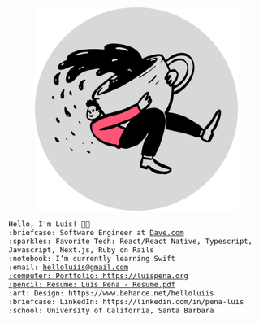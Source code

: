 <p align="center">
  <img src="https://github.com/luis-pena/luis-pena/blob/main/assets/coffee.png?raw=true" width="400px">
</p>
<samp>
Hello, I'm Luis! 👋🏽 <br>
:briefcase: Software Engineer at <a href="https://dave.com" target="_blank">Dave.com</a><br>
:sparkles: Favorite Tech: React/React Native, Typescript, Javascript, Next.js, Ruby on Rails<br>
:notebook: I’m currently learning Swift<br>
:email:	 <a href="mailto:helloluiis@gmail.com">helloluiis@gmail.com</><br>
:computer: Portfolio: https://luispena.org<br>
:pencil: Resume: <a href="https://luispena.org/static/LuisPena-Resume.pdf">Luis Peña - Resume.pdf</a><br>
:art: Design: https://www.behance.net/helloluiis<br>
:briefcase: LinkedIn: https://linkedin.com/in/pena-luis<br>
:school: University of California, Santa Barbara<br>
</samp>
